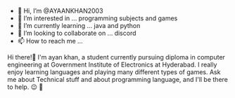 - 👋 Hi, I’m @AYAANKHAN2003
- 👀 I’m interested in ... programming subjects and games
- 🌱 I’m currently learning ... java and python
- 💞️ I’m looking to collaborate on ... discord
- 📫 How to reach me ... 

Hi there!👋 
I'm ayan khan, a student currently pursuing diploma in computer engineering at Government Institute of Electronics at Hyderabad. I really enjoy learning languages and playing many different types of games. Ask me about Technical stuff and about programming language, and I'll be there to help. 😉 💬


